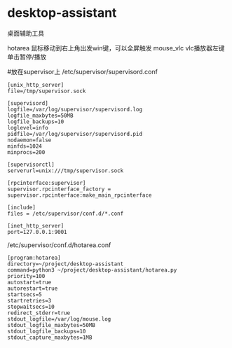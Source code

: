 # desktop-assistant
桌面辅助工具

hotarea 鼠标移动到右上角出发win键，可以全屏触发
mouse_vlc vlc播放器左键单击暂停/播放

#放在supervisor上
/etc/supervisor/supervisord.conf
```
[unix_http_server]
file=/tmp/supervisor.sock

[supervisord]
logfile=/var/log/supervisor/supervisord.log
logfile_maxbytes=50MB
logfile_backups=10
loglevel=info
pidfile=/var/log/supervisor/supervisord.pid
nodaemon=false
minfds=1024
minprocs=200

[supervisorctl]
serverurl=unix:///tmp/supervisor.sock

[rpcinterface:supervisor]
supervisor.rpcinterface_factory = supervisor.rpcinterface:make_main_rpcinterface

[include]
files = /etc/supervisor/conf.d/*.conf

[inet_http_server]
port=127.0.0.1:9001

```

/etc/supervisor/conf.d/hotarea.conf
```
[program:hotarea]
directory=~/project/desktop-assistant
command=python3 ~/project/desktop-assistant/hotarea.py
priority=100
autostart=true
autorestart=true
startsecs=5
startretries=3
stopwaitsecs=10
redirect_stderr=true
stdout_logfile=/var/log/mouse.log
stdout_logfile_maxbytes=50MB
stdout_logfile_backups=10
stdout_capture_maxbytes=1MB

```